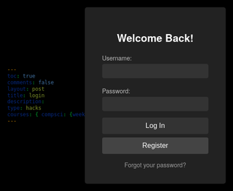 ```yaml
---
toc: true
comments: false
layout: post
title: login
description:
type: hacks
courses: { compsci: {week: 20} }
---
```

<html lang="en">
<head>
    <meta charset="UTF-8">
    <meta name="viewport" content="width=device-width, initial-scale=1.0">
    <title>Login Page</title>
    <style>
        body, html {
            height: 100%;
            margin: 0;
            display: flex;
            justify-content: center;
            align-items: center;
            font-family: 'Helvetica Neue', Helvetica, Arial, sans-serif;
            background: #000; /* Changed to black */
            color: #fff; /* Adjusted for contrast */
        }
        .form-container {
            background: #222; /* Darker background for the form */
            padding: 20px 40px; /* Adjusted padding for sleekness */
            border-radius: 5px; /* Smoother edges */
            box-shadow: 0 5px 15px rgba(0, 0, 0, 0.5); /* Subtle shadow */
            text-align: center;
        }
        h2 {
            margin-bottom: 20px; /* Adjusted spacing */
            color: #fff; /* Brighter text for readability */
            font-size: 24px; /* Smaller for sleekness */
        }
        label {
            display: block;
            text-align: left;
            margin: 4px 0;
            color: #bbb; /* Lighter text color for visibility */
            font-size: 14px;
        }
        input[type="text"],
        input[type="password"] {
            width: 100%;
            padding: 8px 12px; /* Adjusted for sleekness */
            margin-bottom: 15px; /* Reduced gap */
            border: 1px solid #333; /* Subtler border */
            background: #333; /* Darker input background */
            color: #fff; /* Text color for inputs */
            border-radius: 4px; /* Sleeker border radius */
            box-sizing: border-box;
            transition: border-color 0.3s;
        }
        input[type="text"]:focus,
        input[type="password"]:focus {
            border-color: #555; /* Focus color */
            box-shadow: none; /* Removed for sleekness */
        }
        button {
            width: 100%;
            padding: 10px 0; /* Adjusted padding */
            border: none;
            border-radius: 4px; /* Consistent rounding */
            background: #333; /* Darker buttons */
            color: white;
            font-size: 16px;
            cursor: pointer;
            transition: background 0.3s;
        }
        button:hover {
            background: #444; /* Hover effect */
        }
        .register-btn {
            background: #444; /* Differentiated register button */
            margin-top: 8px; /* Adjusted spacing */
        }
        .form-footer {
            margin-top: 15px; /* Adjusted spacing */
            font-size: 14px;
            color: #aaa; /* Lighter for visibility */
        }
        .form-footer a {
            color: #999; /* Subtle link color */
            text-decoration: none;
            transition: color 0.3s;
        }
        .form-footer a:hover {
            color: #bbb; /* Hover effect */
        }
    </style>
</head>
<body>
<div class="form-container">
    <form id="loginForm">
        <h2>Welcome Back!</h2>
        <label for="loginUsername">Username:</label>
        <input type="text" id="loginUsername" name="loginUsername" required>
        <label for="loginPassword">Password:</label>
        <input type="password" id="loginPassword" name="loginPassword" required>
        <button type="submit">Log In</button>
        <button type="button" class="register-btn" id="goToSignup">Register</button>
        <div class="form-footer">
            <a href="#">Forgot your password?</a>
        </div>
    </form>
</div>
<script>
document.getElementById('loginForm').addEventListener('submit', function(e) {
    e.preventDefault(); // Prevent default form submission
    const username = document.getElementById('loginUsername').value;
    const password = document.getElementById('loginPassword').value;
    // Check if the username and password match the hardcoded credentials
    if (username === "toby" && password === "123toby") {
        alert('Login successful! Redirecting...');
        window.location.href = 'game.html'; // Redirect to another page on success
    } else {
        // If the credentials don't match, display an error message
        alert('Error logging in: Invalid username or password.');
    }
});
</script>
</body>
</html>
<script>
// Handle the signup form submission
document.getElementById('signupForm').addEventListener('submit', function(e) {
    e.preventDefault(); // Prevent default form submission
    const signupData = {
        uid: document.getElementById('username').value,
        password: document.getElementById('password').value,
        // dob: document.getElementById('dob').value, // Uncomment and add a dob input if needed
    };
    fetch('http://127.0.0.1:8086/api/users', { // Adjust the endpoint if necessary
        method: 'POST',
        headers: {
            'Content-Type': 'application/json',
        },
        body: JSON.stringify(signupData),
    })
    .then(response => {
        if (!response.ok) {
            throw new Error('Network response was not ok ' + response.statusText);
        }
        return response.text();
    })
    .then(data => {
        console.log(data);
        alert('Account created successfully!');
    })
    .catch(error => {
        console.error('There was a problem with your fetch operation:', error);
        alert('Error creating account: ' + error.message);
    });
});
// Handle the login form submission
document.getElementById('loginForm').addEventListener('submit', function(e) {
    e.preventDefault(); // Prevent default form submission
    const loginData = {
        uid: document.getElementById('loginUsername').value,
        password: document.getElementById('loginPassword').value,
    };
    fetch('http://127.0.0.1:8086/api/users/authenticate', { // Adjust the endpoint if necessary
        method: 'POST',
        headers: {
            'Content-Type': 'application/json',
        },
        body: JSON.stringify(loginData),
    })
    .then(response => {
        if (!response.ok) {
            throw new Error('Login failed: ' + response.statusText);
        }
        return response.text();
    })
    .then(data => {
        console.log(data);
        alert('Login successful!');
    })
    .catch(error => {
        console.error('There was a problem with the login operation:', error);
        alert('Error logging in: ' + error.message);
    });
});
</script>